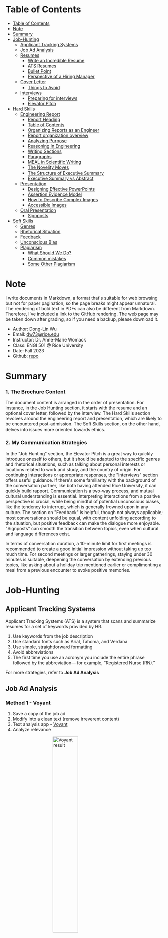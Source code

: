 <style>
.center {
  display: block;
  margin-left: auto;
  margin-right: auto;
}
</style>

# Table of Contents
- [Table of Contents](#table-of-contents)
- [Note](#note)
- [Summary](#summary)
- [Job-Hunting](#job-hunting)
  - [Applicant Tracking Systems](#applicant-tracking-systems)
  - [Job Ad Analysis](#job-ad-analysis)
  - [Resumes](#resumes)
    - [Write an Incredible Resume](#write-an-incredible-resume)
    - [ATS Resumes](#ats-resumes)
    - [Bullet Point](#bullet-point)
    - [Perspective of a Hiring Manager](#perspective-of-a-hiring-manager)
  - [Cover Letter](#cover-letter)
    - [Things to Avoid](#things-to-avoid)
  - [Interviews](#interviews)
    - [Preparing for interviews](#preparing-for-interviews)
    - [Elevator Pitch](#elevator-pitch)
- [Hard Skills](#hard-skills)
  - [Engineering Report](#engineering-report)
    - [Report Heading](#report-heading)
    - [Table of Contents](#table-of-contents-1)
    - [Organizing Reports as an Engineer](#organizing-reports-as-an-engineer)
    - [Report organization overview](#report-organization-overview)
    - [Analyzing Purpose](#analyzing-purpose)
    - [Reasoning in Engineering](#reasoning-in-engineering)
    - [Writing Sections](#writing-sections)
    - [Paragraphs](#paragraphs)
    - [MEAL in Scientific Writing](#meal-in-scientific-writing)
    - [The Novelity Moves](#the-novelity-moves)
    - [The Structure of Executive Summary](#the-structure-of-executive-summary)
    - [Executive Summary vs Abstract](#executive-summary-vs-abstract)
  - [Presentation](#presentation)
    - [Designing Effective PowerPoints](#designing-effective-powerpoints)
    - [Assertion Evidence Model](#assertion-evidence-model)
    - [How to Describe Complex Images](#how-to-describe-complex-images)
    - [Accessible Images](#accessible-images)
  - [Oral Presentation](#oral-presentation)
    - [Signposts](#signposts)
- [Soft Skills](#soft-skills)
  - [Genres](#genres)
  - [Rhetorical Situation](#rhetorical-situation)
  - [Feedback](#feedback)
  - [Unconscious Bias](#unconscious-bias)
  - [Plagiarism](#plagiarism)
    - [What Should We Do?](#what-should-we-do)
    - [Common mistakes](#common-mistakes)
    - [Some Other Plagiarism](#some-other-plagiarism)

# Note
I write documents in Markdown, a format that's suitable for web browsing but not for paper pagination, so the page breaks might appear unnatural. The rendering of bold text in PDFs can also be different from Markdown. Therefore, I've included a link to the GitHub rendering. The web page may be taken down after grading, so if you need a backup, please download it.
* Author: Dong-Lin Wu
* Email: dw73@rice.edu
* Instructor: Dr. Anne-Marie Womack
* Class: ENGI 501 @ Rice University
* Date: Fall 2023
* Github: [repo](https://github.com/donglinwu6066/engi501-communication-guide/blob/main/How%20to%20Get%20Your%20First%20Job.md)

# Summary
<h3>1. The Brochure Content</h3>
The document content is arranged in the order of presentation. For instance, in the Job Hunting section, it starts with the resume and an optional cover letter, followed by the interview. The Hard Skills section revolves around the engineering report and presentation, which are likely to be encountered post-admission. The Soft Skills section, on the other hand, delves into issues more oriented towards ethics.

<h3>2. My Communication Strategies</h3>

In the "Job Hunting" section, the Elevator Pitch is a great way to quickly introduce oneself to others, but it should be adapted to the specific genres and rhetorical situations, such as talking about personal interests or locations related to work and study, and the country of origin. For continuing interactions or appropriate responses, the "Interviews" section offers useful guidance. If there's some familiarity with the background of the conversation partner, like both having attended Rice University, it can quickly build rapport. Communication is a two-way process, and mutual cultural understanding is essential. Interpreting interactions from a positive perspective is crucial, while being mindful of potential unconscious biases, like the tendency to interrupt, which is generally frowned upon in any culture. The section on "Feedback" is helpful, though not always applicable; most conversations should be equal, with content unfolding according to the situation, but positive feedback can make the dialogue more enjoyable. "Signposts" can smooth the transition between topics, even when cultural and language differences exist. 

In terms of conversation duration, a 10-minute limit for first meetings is recommended to create a good initial impression without taking up too much time. For second meetings or larger gatherings, staying under 30 minutes is suitable, deepening the conversation by extending previous topics, like asking about a holiday trip mentioned earlier or complimenting a meal from a previous encounter to evoke positive memories.
# Job-Hunting
## Applicant Tracking Systems
Applicant Tracking Systems (ATS) is a system that scans and summarize resumes for a set of keywords provided by HR.

1. Use keywords from the job description
2. Use standard fonts such as Arial, Tahoma, and Verdana
3. Use simple, straightforward formatting
4. Avoid abbreviations
5. The first time you use an acronym you include the entire phrase followed by the abbreviation— for example, “Registered Nurse (RN).”

For more strategies, refer to **Job Ad Analysis**
## Job Ad Analysis
<h3>Method 1 - Voyant</h3>

1. Save a copy of the job ad
2. Modify into a clean text (remove irreverent content)
3. Text analysis app - [Voyant](https://voyant-tools.org)
4. Analyze relevance

<img src="src/Datadog-Voyant.png" alt="Voyant result" width="40%" class="center"/>

<h3>Method 2 - Itemization (a manpower version of Voyant)</h3>

1. Itemize all sentence/topic in clean text into a list of short ideas
<img src="src/Job-Ad-1.png" alt="Voyant result" class="center" width="100%" />
1. Generalize ideas as general topic
2. Conclude the pattern
<img src="src/Job-Ad-2.png" alt="Voyant result" width="60%" class="center"/>
3. Rearrange text, group together ideas by related topic and rewrite
<img src="src/Job-Ad-3.png" alt="Voyant result" width="90%" class="center"/>

## Resumes
The purpose of resume is "get an interview", and it is a kind of advertisement.

### Write an Incredible Resume
1. List types of projects, such as Capstone, Side project, in Class project
2. Add positions of work experience
3. Add LinkedIn profile
* Callback rate: Comprehensive > No > Bare-Bones
* The importance: Entry-Level > Mid-Level > Managerial-Level
4. Include the "Right" Keywords
5. Add Measurable Results
* X-Y-Z Bullet Point Formula: Accoplished [ X ] as measured by [ Y ], by doing [ Z ]
6. The Right Length
* Resumes with 475~600 words are at the sweet spot.
7. Buzzwords and Cliches

### ATS Resumes

1. Choose right layout
<img src="src/Resume-Layout.png" alt="Voyant result" width="80%" class="center"/>
   Avoid headers, footers, and columns.

2. Easy to read fonts
   12-point font size with Time New Roman, Helvetica, Calibri, Arial, Tahoma, Garamond

3. Standard formatting
<img src="src/Resume-Formatting.png" alt="Voyant result" width="80%" class="center"/>

4. Concise Headings
   e.g. Work Experience, Education, Certifications.... List headings in order of importance.

5. Incorporate Keywords
     Avoid **Keyword stuffing**, which means tring to stick too many keywords in a sentence.
6. Get the file name right
   e.g. Name-Position-Company.pdf

### Bullet Point
1. Select an action verb
2. Describe what you did, be specific
3. Identify the accomplishment
4. Bonus: Quantify you expericnce

Example: Managed 12 team members in daily operations and procedures to ensure superior guest relations.
<img src="src/Action-Verbs.png" alt="genres-difference" width="80%" class="center"/>

### Perspective of a Hiring Manager
List of common mistakes
1. I am the most qualified applicant for this job -> overestimate their competence.
2. Using meaningless words and phrases: passionate, committed, hard-working, detail-oriented, driven -> Unfounded.
3. No/hard to find contact info, can't figure out, different decision without explanation, overblown language -> trash.
4. Interviewers knows that’s their personal prejudice and knows, too. But it doesn't matter.
5. Confidence is fine. But most of these applicants came off as downright arrogant, self-centered, and cocky.
6. Ghosted interviewers -> made a note of this in their files and out.
7. Asking stupid question, such as "Can you tell me about your company?" -> Out.
8. Being rude to the other members of the company -> interviewers inquire about each other -> out.

## Cover Letter
Show evidence of your expertise and your interest in the company

<h3>General Guideline</h3>

1. Be specific
* (x) I am confident that my background fits your requirements.
* (o) I am confident that my background is well-aligned with the requirements of this job. {Explain skills}
2. Conclude effectively
* Final Pitch: Summarize what you could bring to the company a final time.
* The Ask: Express a desire for an interview.
* More information: Refer readers to your resume and contact information.
* Thanks: Thank the reader.
3. Do not mention qualifications you don’t have
* (x) I dont't have experience in a big tech company, but...
* (o) I worked for a successful start up...
4. Do not undercut yourself
* (x) I really struggled with finding ...
* (o) The dataset presented challenges because ...
5. Highlight what you did, not what you learned
* (x) learned, became familiar, figure out ...
* (o) navigated, worked, solve...
6. Tailor the letter
* Company website, Google News, Soical Media

<h3>Introduction Paragraph</h3>

1. Announce the specific position and company you are applying to
2. Demonstrate knowledge of the company’s specific projects, mission, and/or values
3. Summarize how your strongest qualifications/skills add value for them

<h3>Body Paragraph</h3>
<img src="src/Star-Method.jpg" alt="genres-difference" width="60%" class="center"/>
<div style="text-align:center">STAR Method</div>

<h3>Concluding Paragraph</h3>

1. Final Pitch: Summarize what you could bring to the company a final time.
2. The Ask: Express a desire for an interview.
3. More information: Refer readers to your resume. Include contact information.
4. Thanks: Thank the reader.

### Things to Avoid
1. Don’t stick to a template:  Think about your audience, don't just copy cover letter templates from Google.
2. Don’t rehash your résumé: Focus on the organization you’re writing to and the job description of the open position.
3. Don’t state the obvious: Don’t say you’re a “hard worker. It would be easy to lie about if you weren’t
4. Do your research: Show a familiarity with recent projects, acquisitions and public statements. It doesn’t have to be a lot, but a few sentences to show you’ve put time into it could go a long way.
5.  Focus on what you can offer them: Convince them that you’re the one who would most help them, not that you’d benefit most from it.

## Interviews
### Preparing for interviews
1. Common Questions
*  Tell us about yourself
*  Why do you want to work here
*  Do you have any questions for us
2. Common Question Type
* Identify common/unique theme(s) between questions
      a. Tell us about you experience at Rice
      b. Why are you pursuing a Master's degree in Engineering
      c. What is your educational background
3. New questions (buy some time, only use once)
* That's a really great question. \[Pause\]
* Got it. I nedd a monment to pull together my thoughts for you \[Pause\]
* \[Pause and reflect back\] "So, what you're asking is (paraphrase question)" or "Yopur're wondering how I ..."
* I'm glad you asked about this subject because it's important to me
* \[Nod and breath\]
4. Lead with the conclusion
5. Don't just describe things chronologically
6. Prepare a final sentence
7. Interview questions are almost never about you as an individual - they're about what you can do for the employer
<h3>More tips for common questions</h3>

1. Why do you want to work here?
* prepare 3 reasons
* talk about specifics things--e.g. company projects or mission statement.
* **Enthusiasm**: Enthusiasm about the position and company. This is probably the most important motivation for asking the question—the interviewer wants to see a genuine emotional connection. 
* **Values**: that align with the organization’s culture.
* **Evidence**: that you’ve researched the company and understand their purpose.
* **Substance**: - avoid vague answers, like “I want to be challenged and grow professionally.”
2. Do you have any questions for us?
* ask 1-2 questions
* prepare at least 4 questions beforehand
* you can ask a question about a specific aspect / initiative / value of the company
* You might start a question with, “I saw on your website that…. Could you tell me more about …?”
3. More questions
* Can you tell me about the team I would be working with?
* What is the company’s culture?
* What opportunities exist for advancement?
* What is the most challenging aspect of this job?
* What traits or skills will enable someone in this position to succeed?
* What exciting projects are on the horizon?
* What do you like most about working for this company?

### Elevator Pitch
<h3>Strategy</h3>

1. Catch others attention within 10 seconds.
2. Give details and uniqueness of your achievements.
3. Ends in a way thats invites conversation.e
4. Smile 

<h3>Format</h3>

1. No more than 100 words.
2. Who am I -> My interest -> Skills, Accomplishments -> Conversation starter

<h3>My Elevator Pitch</h3>
Hello, my name is Dong-Lin, and I am a master of computer science student at Rice University. I love to cooperate with interdisciplinary people. For the last two years, I have helped the ROC army develop their website as a full-stack engineer. Also, I reduced about 40 percent of the estimated cost time for a construction company. I am seeking a 2024 summer for software engineering. I would love to hear about your company's openings, and here is my resume.

<h3>Professor's Feedback</h3>

1. <h4>Pronounce the name slowly & clearly</h4>
   Hello, my name is <strong>Dong-Lin</strong>, and I am a master of computer science student at Rice University.

2. <h4>Previous job position first</h4>
   <strong>Rewrite</strong>:<br>
   I have helped the ROC army develop their website as a <strong>full-stack engineer</strong>.<br>
   <strong>Into</strong>:<br>
   I was a <strong>full-stack engineer</strong> for the ROC army to develop their website.

# Hard Skills
## Engineering Report
### Report Heading
Assumption: Readers will jump around between sections
1. Report must contain an Introduction, and introduction can be divided into multiple subheadings as needs
2. The final subheading of introduction should be proposal format/ report layout to explain the layout of the whole report
3. Each section should be able to fully do its job on its own
4. Make headings specific: Consumption patterns -> Changes in water consumption patterns
### Table of Contents
1. Some useful functions, such as automatic table creator in Google Docs
2. Use indentation, bolding, spacing to help eye travel between section
### Organizing Reports as an Engineer
1. Front Matter: Title + Summary + Table of content
* Title: straightforward with small words (of, to, in, a)
* Summary: 1-n paragraph
2. Main Text: Introduction to Conclusions.
* Introductory section (Introduction): Answer the scope of the report, the importance, background information required by audience, and the arrangement of the report.
* Middle sections: Name each section by its content
* Concluding section: Provide a future perspective, and it contains more depth than summary of scope
3. Back Matter: Appendices + Reference
* Appendices: Table of calculations or measurements. A primary information for secondary audiences (less expert)
* Reference: Full brackets numbering

### Report organization overview
Goal of Report Assignment: Critical thinking skills, ability to analyze and interpret data, application of skills in real-world settings
1. Front Matter: Title Page, Executive Summary, Table of Contents
2. Body: Introduction, Middle headings, Conclusion
End Matter: Appendices (if needed), References (in IEEE style)

### Analyzing Purpose 
1. Determine the target audience: How to solve the problem? <-> Why this happen?
2. Determine the format: A set of images for instructions (how) <-> A list of arguemnts for proposals (why)

### Reasoning in Engineering
<img src="src/Problem-Solution-Diagram.png" alt="Problem-Solution Diagram" width="ㄚ0%" class="center"/>
<div style="text-align:center">Problem-Solution Diagram</div>

1. Problem-Solution: Problem Definition + Solution statement + Evaluation
* Evaluation: How to fulfills the requirements, the constraints, and the counterclaim

1. Comparison & Contrast: Comparative Claim + Basis of Comparison + Justification of Claim
* A part of evaluation of a solution
2. Cause-Effect:
3. Definition: Answer the questions, “What is it?”
* Definitions are short in engineering documents, often just a sentence or even less.

4. Descriptions:Answer the questions, “What does it look like?” “How does it happen?”
* Big picture to details, Consistent sweeping view (work across - or up or down - the space, proceeding consistently), Sequence of events

### Writing Sections
1. To able audience rest, digest and main attention in the writing
2. Give audiencs a sense of organization, which will allow them to have a deeper understand of the documents
<h4> More details </h4>

1. If we divide a subsection, then it must be followed by another subsection. Because if a section only contains one subsection, it is unnecessary to divide it
2. The names of subsections should be parallel, such as "Mining the Coal", "Transporting the Coal", and "Burning the Coal"
3. Before the first subsection of a section, it should have at least one paragraph that introduces the section to provide the overall background.

### Paragraphs
One concept + one to n supporting details to one paragraph
<h4>Elements of paragraph</h4> 

1. Unity: A paragraph should conern one issue, and it should not end with another wander with another different ideas
2. Coherehce: Use logical bridges and verbal bridges to make the paragraph easily understandable
* Logical bridges: The same idea in a paragraph. Successive sentences can be constructed in parallel form
* Verbal bridges: Repeat keywords, use synonyms, use transition words, pronouns can refer to nouns in previous sentences
3. Topic sentence: Put topic sentence near the beginning of the paragraph.
4. Development: A topic (which is introduced by the topic sentence) should be discussed fully and adequately. Again, this varies from paragraph to paragraph, depending on the author's purpose.
* Ways to develop: Use examples, Cite data, Examine testimony (quotes and paraphrases), Use story, Define terms, Compare and contrast, Evaluate causes and reasons, Examine effects and consequences, Analyze or describe the topic, Offer a chronology of an event.

<h4>When to start a new paragraph?</h4> 

1. When you begin a new idea or point
2. To contrast information or ideas
3. When your readers need a pause
4. When you are ending your introduction or starting your conclusion

<h4>Transitions and signposts</h4> 

1. Transitional Signposts: however, in addition, conversely, meanwhile, etc.
2. Sequential Signposts: firstly, secondly, finally, next, then, etc.
3. Emphasizing Signposts: especially, in fact, notably, significantly, etc.
4. Illustrative Signposts: for example, to illustrate, such as.
5. Summarizing Signposts: in conclusion, to sum up, in summary.

### MEAL in Scientific Writing
1. M: Main Idea (Topic Sentence)
2. E: Evidence
3. A: Analysis
4. L: Link
* Connect the idea of the paragraph back to the overall argument. Or lean forward to the next paragraph as a transition
  
<img src="src/MEAL-Writing.png" alt="MEAL Example" width="60%" class="center"/>
<div style="text-align:center">MEAL Example</div>

### The Novelity Moves
The consistent patterns or “moves” that scientific communicators make.
1. Explain the Significance:
* Why should a wider audience care?
* How are people being affected?
* What’s the real world context?
2. Describe the Status Quo
* What is currently known?
* What are people doing to address the issue?
3. Identify a “Gap”
* What is the problem?
* What is missing or unknown?
* What is the flaw?
4. Fill the Gap
* How does my work solve the problem?
* How does my work address the issue in a new way?
* How does my work extend or develop current knowledge?

<img src="src/Novelty-Moves.png" alt="Novelty Moves Example" width="80%" class="center"/>
<div style="text-align:center">Novelty Moves Samples</div>

<img src="src/Novelty-Moves-Example.png" alt="Novelty Moves Example" width="80%" class="center"/>
<div style="text-align:center">Novelty Moves Example</div>

In fact, we can adapt novelty moves as necessary in different writing genres and situations, such as rearranging, lengthening, shortening, combining, omitting, or duplicating moves.

### The Structure of Executive Summary
To fully summarize a report, highlighting the major points to allow the readers make an informed decision about a project.

1. Directly and clearly state the purpose of the report.
2. Explain the procedures used to fulfill the purpose.
3. Logically present the results.
4. Directly and clearly state the conclusions.

### Executive Summary vs Abstract
| Comparison | Executive Summary | Abstract         |
| ---------- | ----------------- | ---------------- |
| Situition  | Bussiness         | Academy          |
| Length     | Longer            | Shorter          |
| Customer   | Stakeholder       | Other field      |
| Language   | Comprehensible    | Highly technical |
<h4>Tips</h4>

1. Write the summary last to include all information in the article
2. One paragraph = one section in Table of Content

## Presentation
### Designing Effective PowerPoints
Your brain can't handle reading and hearing text at the same time, but it can process image and hearing simultaneously.
<h3>Status-Quo PPT Template Problem</h3>

1. Too much text: It helps speakers, not the audience
2. Distracting visuals
3. Phrases & fragments
### Assertion Evidence Model
1. Assertion-Evidence Model: Sentence heading + visual evidence
   
<img src="src/Assertion-Evidence-Model.png" alt="Novelty Moves Example" width="60%" class="center"/>
<div style="text-align:center">Assertion Evidence Model</div>

2. The model is a tool, not a rule: In an overview page, you can still use text list. Or only showing a image in some other pag.
3. If the topic is about language, use text as a visual
4. Delivering details verbally or a handout


<h3>Assertion-Evidence Model Samples</h3>

1. State your main point in the slide text
2. Don’t add multiple charts/graphs to a slide
3. Use concise data as evidence
4. If an image is dense, draw attention to the key information
5. If an image is dense, add one piece of information at a time
6. If you need to focus on a key quote or point, you can forego an image sometimes a.k.a. use text as a poster, banner

### How to Describe Complex Images
* Descriptions should be reviewed by someone who has not seen the image, to ensure clearity and effectiveness
* Three basic questions
1. Why is the image there?
2. Who is the intended audience?
3. If there is no description what will the viewer miss? -> What are the most important elements of this image that I need to get.
* STEM Description Guideline: Brevity, Data, Clarity, Drill-Down Organization, Tables & Lists & MathML
* What should the description contains
1. Title
2. Construction of the Image
3. Summarly or Overview
4. Data
If there are tons of information, "Break it down to the parts." Unless the image is straightforward, like a flow chart, you can use a list to describe the decision. Otherwise, use a text block, neutrally focusing on the important, and divide by parts.

<img src="src/Description-Flowchart.png" alt="Image description for flowchart" width="60%" class="center"/>
<div style="text-align:center">Image description for flowchart</div>

<img src="src/Divide-Tons-Info-1.png" alt="Image description for complex image" width="60%" class="center"/>
<div style="text-align:center">Break image into parts</div>

<img src="src/Divide-Tons-Info-2.png" alt="Image description for complex image" width="60%" class="center"/>
<div style="text-align:center">Add description for each part</div>

### Accessible Images
Descriptions will not only make content accessible to deisabled audience but also general people seeing an image for the first time.
<img src="src/Image-Descriptions-Lecture.jpg" alt="Image without proper description" width="80%" class="center"/>
<div style="text-align:center">Image without proper description</div>

1. Use drill-down organization: Brief summary followed by specific data
2. Use colorblind friendly design
3. Use redundant coding to make images colorblind-friend  
Note: Redundant Coding is "build in multiple ways to understand the information by using different colors and different shapes."

<img src="src/Redundant-Coding.jpg" alt="Image without proper description" width="60%" class="center"/>
<div style="text-align:center">Redundant-Coding</div>

## Oral Presentation
1. Teach audience something new: An unfamiliar, unusual, or unexpected element in a presentation intrigues the audience.
2. Never leave data dangling: Package ground-breaking or paramount data point, and make it appealing to the listener.
3. Memorable headlines: Use a sound bit -  a short, provocative, repeatable phrase that is likely to be retweeted. Such as "We will get woolly mammoths back."

### Signposts
Words phrases and sentences that let the audience know where you are in your presentation and what you are going to do. Neat, short signposts are more effective.

<h3>Exapmle</h3>

* To digress: Let me digress for a minute and talk about the reasons for this.

* Using rhetorical questions to signpost talk.
1. So, what can be learned from this?
2. So, how do we move forward?
3. So, how does this work exactly?
4. So, what are the advantages of this treatments?
***For the Middle of a Presentation***

| Formal                                                                         | Informal                                                           |
| ------------------------------------------------------------------------------ | ------------------------------------------------------------------ |
| **Introducing the first section of your presentation:**                        |                                                                    |
| `I'd like to start/begin by...`                                                | `Let's start/begin by looking at...`                               |
| **Finishing a section and starting a new one:**                                |                                                                    |
| `Well, we've looked at... Now, I'd like to discuss...`                         | `Well, I've told you about... Now I'll move on to...`              |
| `Having discussed... I'd like to move on to...`                                | `Well, we've looked at... Now, let's talk about...`                |
|                                                                                | `So, that was... Now, let's...`                                    |
| **Expanding or elaborating:**                                                  |                                                                    |
| `I'd like to expand/elaborate on...`                                           | `Let me tell you a little more about...`                           |
| `Let's consider this in more detail.`                                          | `Let me give you some more details/information about...`           |
| **Talking about earlier or later points in your presentation:**                |                                                                    |
| `I will elaborate on this later in the presentation.`                          | `More on this later.`                                              |
| `I'll provide you with a more detailed explanation later in the presentation.` | `I'm going to talk more about this later.`                         |
| `To repeat what I said earlier...`                                             | `Do you remember I said...?`                                       |
| `As I mentioned earlier...`                                                    | `As I said earlier...`                                             |
| **Recognizing your listeners' prior knowledge:**                               |                                                                    |
| `As you may be aware of...`                                                    | `You might already know that...`                                   |
| `As you may know...`                                                           | `I'm sure a lot of you know that/about...`                         |
| `I know many of you are familiar with...`                                      | `I'm sure a lot of you have heard...`                              |
| **Focusing audience's attention on visuals:**                                  |                                                                    |
| `May I focus your attention on the...You will notice that...`                  | `Take a look at this slide/chart/graphic etc. You can see that...` |
| `Please direct your attention to the slide/chart/etc.`                         | `Okay, here we can see that...`                                    |

***For the Conclusion of a Presentation***
  
| Formal                                                                                                                                                                                       | Informal                                                                                                                                      |
| -------------------------------------------------------------------------------------------------------------------------------------------------------------------------------------------- | --------------------------------------------------------------------------------------------------------------------------------------------- |
| **Summarizing and concluding the presentation:**                                                                                                                                             |                                                                                                                                               |
| `Finally, let’s summarize some of the main points.`                                                                                                                                          | `Let’s summarize/recap what we looked at today.`                                                                                              |
| `To conclude, I’d like to summarize.`                                                                                                                                                        | `Finally, let’s look back at what we covered today.`                                                                                          |
|                                                                                                                                                                                              | `So, to remind you of what we looked at today...`                                                                                             |
| **Inviting final questions:**                                                                                                                                                                |                                                                                                                                               |
| `Does anyone have any questions or comments before we conclude today?`                                                                                                                       | `Does anyone have any final questions?`                                                                                                       |
| `If you’d like me to elaborate or clarify anything we covered today, please ask.`                                                                                                            | `Okay, does anyone have any questions or comments?`                                                                                           |
| **Responding to tough questions:**                                                                                                                                                           |                                                                                                                                               |
| `If you have a question you don’t have the answer to:`                                                                                                                                       | `If you have a question you don’t have the answer to:`                                                                                        |
| `I want to answer your question completely, but I don’t have that information with me right now. Could you give me your email after the presentation so I can send you a complete response?` | `I don’t have that information with me. Can you give me your email and I’ll send you an answer later today?`                                  |
| `A question you didn’t understand:`                                                                                                                                                          | `A question you didn’t understand:`                                                                                                           |
| `Could you repeat that, please?`                                                                                                                                                             | `Could/Can you repeat that, please?`                                                                                                          |
| `Could you rephrase that, please?`                                                                                                                                                           | `Sorry, I didn’t catch that.`                                                                                                                 |
| `Let me make sure I understand you completely. Do you mean that...?`                                                                                                                         | `Are you saying that...?`                                                                                                                     |
| **Finishing and saying goodbye:**                                                                                                                                                            |                                                                                                                                               |
| `If there are no further questions, I’d like to thank you very much for your attention. If you think of any additional questions, please feel free to contact me.`                           | `Well, I think that’s about it. Thanks for listening. Please contact me later if you have any additional questions or want more information.` |

# Soft Skills
## Genres
are types of of texts to respond a need and fulfill a purpose, they share some features. And we call it **convention**.

<img src="src/Genres-Difference.png" alt="genres-difference" width="80%" class="center"/>


<h3>analysis genres</h3>

1. What is it?
2. What does it include?
3. Who reads it?
4. What's it for?

## Rhetorical Situation
analyze the purpose, context, and relationships affecting the communication. One of the most important things to consider in this framework is our audience.

1. Purpose: refers to why you are writing.
2. Communicator: refers to you, the writer/creator/designer of the communication. It is important to examine your own motivation.
3. Audience: refers to your readers/listeners/viewers/users.
4. Message: refers to the information you want to communicate.
5. Context/Culture: refers to the situation that creates the need for the writing.
<img src="src/Rhetorical-Situation.jpeg" alt="genres-difference" width="80%" class="center"/>

## Feedback
The characteristics of effective feedback is
1. Start with the positive
2. Be critical yet creative
3. Be prosocial(the style and tone, and you genuinely care)
4. Aim your feedback to the work & not the person
   * (x) your issue is...
   * (o) the issue I see in your work is...
5. Provide actionable suggestions
6. Be future oriented
7. Own your feedback as your opinion

## Unconscious Bias
1. Pay attention to who talks. If someone is overlooked, interrupted, or dismissed, acknoledge them.
2. Pay attention to who is given what task. Make sure everyone has an opportunity to do high status work.
3. Establish a criteria for evaluation options. Then apply that criteria when you are making a decision.
4. Make an effort to include remote team members.
5. Document startegies your group will use to get rid of unconscious bias in your team charter.

## Plagiarism
Plagiarism violates the Rice University Honor Code, Rice University Policy, and the terms of publishing. It could lead to a lawsuit

### What Should We Do?
1. Keep electronic notes
2. Practice paraphrasing
3. Avoid cite any information that you don't remember the source
4. Cite as you go: put citations whenever you use them, even it is the first draft
5. Make clear whose work you are referencing

### Common mistakes
1. Use someone else’s results without citing the source
2. Copy something word for word without using quotation marks, even if you cite the source
3. Change the source wording only minimally, even though you cite the source
4. Use all or part of a visual without crediting the source

### Some Other Plagiarism
1. Find - Replace Method: Only replace specific words in a content
2. Remix: Plagiarize and poor paraphrasing skill from multiple sources
3. Recycle: Reuse a large portion from another paper they have written
4. Hybrid: A more intentional version of remix
5. Mashup: Little modification version of remix
6. 404 Error: Throw instructors off by citing inaccurately
7. Aggregator: Let citation to drive papers' development rather than support papers
8. Re-tweet: Paraphrase content by using many original text (paging with lowercase Roman numerals)